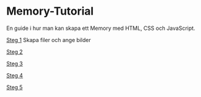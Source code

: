 # Memory-Tutorial

En guide i hur man kan skapa ett Memory med HTML, CSS och JavaScript.

[Steg 1](step-1.md) Skapa filer och ange bilder

[Steg 2](step-2.md)

[Steg 3](step-3.md)

[Steg 4](step-4.md)

[Steg 5](step-5.md)